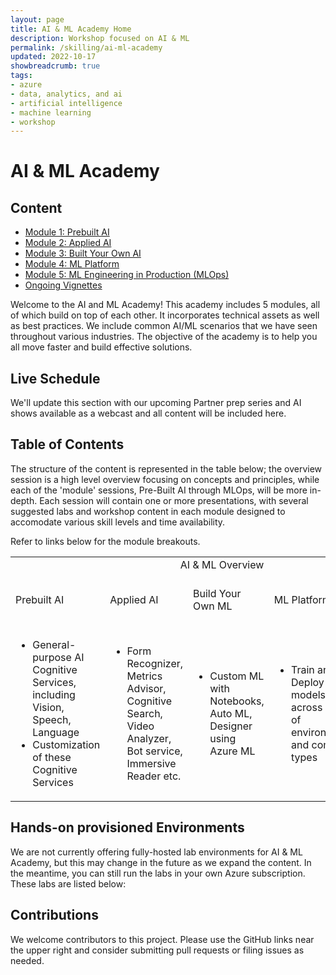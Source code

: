 ```yaml
---
layout: page
title: AI & ML Academy Home
description: Workshop focused on AI & ML
permalink: /skilling/ai-ml-academy
updated: 2022-10-17
showbreadcrumb: true
tags:
- azure
- data, analytics, and ai
- artificial intelligence
- machine learning
- workshop
---
```


# AI & ML Academy

## Content

* [Module 1: Prebuilt AI](/PartnerResources/skilling/ai-ml-academy/prebuilt-ai)
* [Module 2: Applied AI](/PartnerResources/skilling/ai-ml-academy/applied-ai)
* [Module 3: Built Your Own AI](/PartnerResources/skilling/ai-ml-academy/build-your-own-ml)
* [Module 4: ML Platform](/PartnerResources/skilling/ai-ml-academy/big-data-ml)
* [Module 5: ML Engineering in Production (MLOps)](/PartnerResources/skilling/ai-ml-academy/mlops)
* [Ongoing Vignettes](/PartnerResources/skilling/ai-ml-academy/vignettes)

Welcome to the AI and ML Academy! This academy includes 5 modules, all of which build on top of each other. It incorporates technical assets as well as best practices. We include common AI/ML scenarios that we have seen throughout various industries. The objective of the academy is to help you all move faster and build effective solutions.

## Live Schedule

We'll update this section with our upcoming Partner prep series and AI shows available as a webcast and all content will be included here.

## Table of Contents

The structure of the content is represented in the table below; the overview session is a high level overview focusing on concepts and principles, while each of the 'module' sessions, Pre-Built AI through MLOps, will be more in-depth. Each session will contain one or more presentations, with several suggested labs and workshop content in each module designed to accomodate various skill levels and time availability.

Refer to links below for the module breakouts. 

<table>
<tr>
<td colspan="5" style="text-align: center;">AI & ML Overview</td>
</tr>
<tr>
<td>Prebuilt AI</td>
<td>Applied AI</td>
<td>Build Your Own ML</td>
<td>ML Platform</td>
<td>ML Engineering in Production (MLOps)</td>
</tr>
<tr>
<td>
  <ul>
    <li>General-purpose AI Cognitive Services, including Vision, Speech, Language</li>
    <li>Customization of these Cognitive Services</li>
  </ul>
</td>
<td>
  <ul>
    <li>Form Recognizer, Metrics Advisor, Cognitive Search, Video Analyzer, Bot service, Immersive Reader etc.</li>
  </ul>
</td>
<td>
  <ul>
    <li>Custom ML with Notebooks, Auto ML, Designer using Azure ML</li>
  </ul>
</td>
<td>
  <ul>
	  <li>Train and Deploy models across a host of environments and compute types</li>
		
  </ul>
</td>
<td>
  <ul>
    <li>Azure DevOps</li>
		<li>GitHub Actions</li>
    <li>KubeFlow</li>
  </ul>
</td>
</tr>
</table>

## Hands-on provisioned Environments

We are not currently offering fully-hosted lab environments for AI & ML Academy, but this may change in the future as we expand the content. In the meantime, you can still run the labs in your own Azure subscription. These labs are listed below:

<!--
Want to go hands-on with a fully provisioned environment? Check out our AI & ML Academy lab environments hosted by Spektra Systems, available for a limited time. The environments are only available to United States based partners.

* Sign-up link: [https://bit.ly/3COKiz1](https://bit.ly/3COKiz1)
* Activation code: ACTIVATE1365

The lab environments available are listed below. The source content is available if you'd like to see what's covered in each lab -- however, the lab environment will display all of this info for you as you progress through the lab. Once the lab environment is started, there is a limited time to complete the lab due to the number of resources provisioned. If you'd like to keep all of the assets as you go through the lab, we recommend following the lab guides listed below and deploy the resources into your Azure account. 
-->


## Contributions

We welcome contributors to this project. Please use the GitHub links near the upper right and consider submitting pull requests or filing issues as needed.
